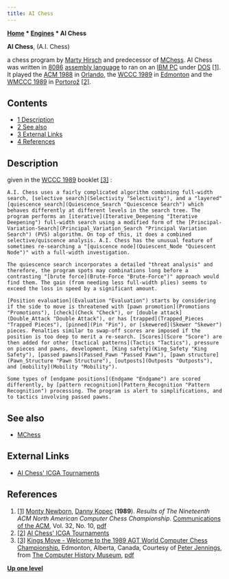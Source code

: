 ```yaml
---
title: AI Chess
---
```

**[Home](Home "Home") * [Engines](Engines "Engines") * AI Chess**

**AI Chess**, (A.I. Chess)

a chess program by [Marty Hirsch](Marty_Hirsch "Marty Hirsch") and predecessor of [MChess](MChess "MChess"). AI Chess was written in [8086](8086 "8086") [assembly language](Assembly "Assembly") to ran on an [IBM PC](IBM_PC "IBM PC") under [DOS](MS-DOS "MS-DOS") <a id="cite-note-1" href="#cite-ref-1">[1]</a>. It played the [ACM 1988](ACM_1988 "ACM 1988") in [Orlando](https://en.wikipedia.org/wiki/Orlando%2C_Florida), the [WCCC 1989](WCCC_1989 "WCCC 1989") in [Edmonton](https://en.wikipedia.org/wiki/Edmonton) and the [WMCCC 1989](WMCCC_1989 "WMCCC 1989") in [Portorož](https://en.wikipedia.org/wiki/Portoro%C5%BE) <a id="cite-note-2" href="#cite-ref-2">[2]</a>.

## Contents

- [1 Description](#description)
- [2 See also](#see-also)
- [3 External Links](#external-links)
- [4 References](#references)

## Description

given in the [WCCC 1989](WCCC_1989 "WCCC 1989") booklet <a id="cite-note-3" href="#cite-ref-3">[3]</a> :

```
A.I. Chess uses a fairly complicated algorithm combining full-width search, [selective search](Selectivity "Selectivity"), and a "layered" [quiescence search](Quiescence_Search "Quiescence Search") which behaves differently at different levels in the search tree. The program performs an [iterative](Iterative_Deepening "Iterative Deepening") full-width search using a modified form of the [Principal-Variation-Search](Principal_Variation_Search "Principal Variation Search") (PVS) algorithm. On top of this, it does a combined selective/quiscence analysis. A.I. Chess has the unusual feature of sometimes re-searching a "[quiscence node](Quiescent_Node "Quiescent Node")" with a full-width investigation.

```

```
The quiescence search incorporates a detailed "threat analysis" and therefore, the program spots may combinations long before a contrasting "[brute force](Brute-Force "Brute-Force")" approach would find them. The gain (from needing less full-width plies) seems to exceed the loss in speed by a significant amount.

```

```
[Position evaluation](Evaluation "Evaluation") starts by considering if the side to move is threatened with [pawn promotion](Promotions "Promotions"), [check](Check "Check"), or [double attack](Double_Attack "Double Attack"), or has [trapped](Trapped_Pieces "Trapped Pieces"), [pinned](Pin "Pin"), or [skewered](Skewer "Skewer") pieces. Penalties similar to swap-off scores are imposed if the position is too deep to merit a re-search. [Scores](Score "Score") are then added for other [tactical patterns](Tactics "Tactics"), pressure on pieces and pawns, development, [King safety](King_Safety "King Safety"), [passed pawns](Passed_Pawn "Passed Pawn"), [pawn structure](Pawn_Structure "Pawn Structure"), [outposts](Outposts "Outposts"), and [mobility](Mobility "Mobility").

```

```
Some types of [endgame positions](Endgame "Endgame") are scored differently, by [pattern recognition](Pattern_Recognition "Pattern Recognition") processing. The program is alert to simplifications, and to tactics involving passed pawns.

```

## See also

- [MChess](MChess "MChess")

## External Links

- [AI Chess' ICGA Tournaments](https://www.game-ai-forum.org/icga-tournaments/program.php?id=352)

## References

1. <a id="cite-ref-1" href="#cite-note-1">[1]</a> [Monty Newborn](Monroe_Newborn "Monroe Newborn"), [Danny Kopec](Danny_Kopec "Danny Kopec") (**1989**). *Results of The Nineteenth ACM North American Computer Chess Championship*. [Communications of the ACM](ACM#Communications "ACM"), Vol. 32, No. 10, [pdf](http://www.sci.brooklyn.cuny.edu/%7Ekopec/Publications/Publications/O_23_C.pdf)
1. <a id="cite-ref-2" href="#cite-note-2">[2]</a> [AI Chess' ICGA Tournaments](https://www.game-ai-forum.org/icga-tournaments/program.php?id=352)
1. <a id="cite-ref-3" href="#cite-note-3">[3]</a> [Kings Move - Welcome to the 1989 AGT World Computer Chess Championship.](http://www.computerhistory.org/chess/full_record.php?iid=doc-434fea055cbb3) Edmonton, Alberta, Canada, Courtesy of [Peter Jennings](Peter_Jennings "Peter Jennings"), from [The Computer History Museum](The_Computer_History_Museum "The Computer History Museum"), [pdf](http://archive.computerhistory.org/projects/chess/related_materials/text/3-1%20and%203-2%20and%203-3%20and%204-3.1989_WCCC/1989%20WCCC.062302028.sm.pdf)

**[Up one level](Engines "Engines")**

